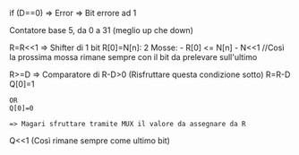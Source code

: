 if (D==0) => Error => Bit errore ad 1

Contatore base 5, da 0 a 31 (meglio up che down)

R=R<<1 => Shifter di 1 bit
R[0]=N[n]: 2 Mosse: - R[0] <= N[n] - N<<1 //Così la prossima mossa rimane sempre con il bit da prelevare sull'ultimo

R>=D => Comparatore di R-D>0 (Risfruttare questa condizione sotto)
R=R-D
Q[0]=1

    OR
    Q[0]=0

    => Magari sfruttare tramite MUX il valore da assegnare da R

Q<<1 (Così rimane sempre come ultimo bit)
